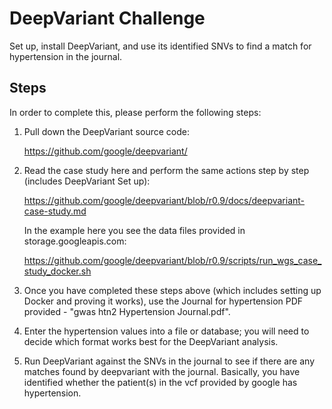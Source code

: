 # DeepVariant Challenge
Set up, install DeepVariant, and use its identified SNVs to find a match for hypertension in the journal.

## Steps
In order to complete this, please perform the following steps:

1. Pull down the DeepVariant source code:

    https://github.com/google/deepvariant/

2. Read the case study here and perform the same actions step by step (includes DeepVariant Set up):

    https://github.com/google/deepvariant/blob/r0.9/docs/deepvariant-case-study.md

    In the example here you see the data files provided in storage.googleapis.com:

    https://github.com/google/deepvariant/blob/r0.9/scripts/run_wgs_case_study_docker.sh

3. Once you have completed these steps above (which includes setting up Docker and proving it works), use the Journal for hypertension PDF provided - "gwas htn2 Hypertension Journal.pdf".
4. Enter the hypertension values into a file or database; you will need to decide which format works best for the DeepVariant analysis.
5. Run DeepVariant against the SNVs in the journal to see if there are any matches found by deepvariant with the journal.  Basically, you have identified whether the patient(s) in the vcf provided by google has hypertension.
